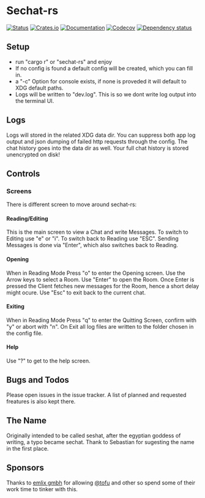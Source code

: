 # Sechat-rs


[![Status](https://github.com/tofubert/sechat-rs/actions/workflows/rust.yml/badge.svg)](https://github.com/tofubert/sechat-rs/actions)
[![Crates.io](https://img.shields.io/crates/v/sechat-rs.svg)](https://crates.io/crates/sechat-rs)
[![Documentation](https://docs.rs/sechat-rs/badge.svg)](https://docs.rs/sechat-rs/)
[![Codecov](https://codecov.io/github/tofubert/sechat-rs/branch/main/graph/badge.svg?token=CUBVLZ27KS)](https://codecov.io/github/tofubert/sechat-rs)
[![Dependency status](https://deps.rs/repo/github/tofubert/sechat-rs/status.svg)](https://deps.rs/repo/github/tofubert/sechat-rs)


## Setup

* run "cargo r" or "sechat-rs" and enjoy
* If no config is found a default config will be created, which you can fill in.
* a "-c" Option for console exists, if none is proveded it will default to XDG default paths.
* Logs will be written to "dev.log". This is so we dont write log output into the terminal UI.

## Logs
Logs will stored in the related XDG data dir.
You can suppress both app log output and json dumping of failed http requests through the config.
The chat history goes into the data dir as well.
Your full chat history is stored unencrypted on disk!

## Controls

### Screens
There is different screen to move around sechat-rs:
#### Reading/Editing
This is the main screen to view a Chat and write Messages.
To switch to Editing use "e" or "i". To switch back to Reading use "ESC".
Sending Messages is done via "Enter", which also switches back to Reading.

#### Opening
When in Reading Mode Press "o" to enter the Opening screen.
Use the Arrow keys to select a Room. Use "Enter" to open the Room. Once Enter is pressed the Client fetches new messages for the Room, hence a short delay might ocure.
Use "Esc" to exit back to the current chat.

#### Exiting
When in Reading Mode Press "q" to enter the Quitting Screen, confirm with "y" or abort with "n".
On Exit all log files are written to the folder chosen in the config file.

#### Help
Use "?" to get to the help screen.

## Bugs and Todos
Please open issues in the issue tracker.
A list of planned and requested freatures is also kept there.

## The Name
Originally intended to be called seshat, after the egyptian goddess of writing, a typo became sechat.
Thank to Sebastian for sugesting the name in the first place.

## Sponsors
Thanks to [emlix gmbh](https://github.com/emlix) for allowing [@tofu](https://github.com/tofubert) and other so spend some of their work time to tinker with this.

